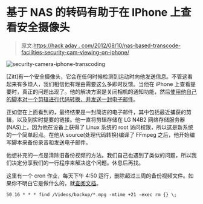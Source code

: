 # 基于 NAS 的转码有助于在 IPhone 上查看安全摄像头

> 原文:[https://hack aday . com/2012/08/10/nas-based-transcode-facilities-security-cam-viewing-on-iphone/](https://hackaday.com/2012/08/10/nas-based-transcoding-facilitates-security-cam-viewing-on-iphone/)

![](../Images/55786cf7124e1cb160657caedb8dfccc.png "security-camera-iphone-transcoding")

[Zitt]有一个安全摄像头，它会在任何时候检测到运动时向他发送信息。不管这看起来有多烦人，我们相信他有理由需要这么多即时反馈。当他在 iPhone 上查看提要时，真正的问题出现了。他的解决方案是关闭相机的通知功能，然后[使用他自己的脚本对一个剪辑进行代码转换，并发送一封电子邮件](http://pinball-mods.com/blogs/?p=223)。

正如您在上面看到的，最终结果是一封简洁的电子邮件，其中包括最近捕获的剪辑，以及到实时提要的链接。他一直将剪辑存储在 LG N4B2 网络存储服务器(NAS)上，因为他在设备上获得了 Linux 系统的 root 访问权限，所以这是新系统的一个简单起点。在他从 source(处理代码转换)编译了 FFmpeg 之后，他开始编写脚本来备份录音和发送电子邮件。

他想补充的一点是清除旧备份视频的方法。我们自己也遇到了类似的问题，所以我们决定分享我们的一行程序来解决这个问题。休息后再找。

这里有一个 cron 作业，每天下午 4:50 运行，删除超过三周的备份视频文件。如果你不明白它是做什么的，就[查阅文档](http://www.gnu.org/software/findutils/manual/html_node/find_html/Deleting-Files.html)。

```
50 16 * * * find /Videos/backup/*.mpg -mtime +21 -exec rm {} \;
```
